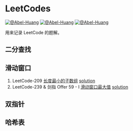 # LeetCodes

[![@Abel-Huang](https://img.shields.io/sonar/http/sonar.petalslink.com/org.ow2.petals%3Apetals-se-ase/coverage.svg)](https://github.com/Abel-Huang/leetcodes)
[![@Abel-Huang](https://img.shields.io/packagist/l/doctrine/orm.svg)](https://github.com/Abel-Huang/leetcodes)
[![@Abel-Huang](https://img.shields.io/uptimerobot/status/m778918918-3e92c097147760ee39d02d36.svg)](https://github.com/Abel-Huang/leetcodes)


用来记录 LeetCode 的题解。


## 二分查找

## 滑动窗口
1. LeetCode-209 [长度最小的子数组](https://leetcode-cn.com/problems/minimum-size-subarray-sum/)
    [solution](src/main/java/cn.abelib/solution/MinimumSizeSubarraySum209.java)
2. LeetCode-239 & 剑指 Offer 59 - I [滑动窗口最大值](https://leetcode-cn.com/problems/sliding-window-maximum/)
    [solution](src/main/java/cn.abelib/point/SlidingWindowMaximum59_1.java)
    
## 双指针

## 哈希表
